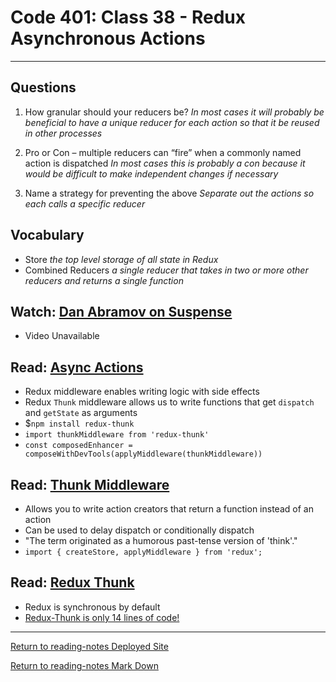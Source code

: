 # Code 401: Class 38 - Redux Asynchronous Actions

***

## Questions

1. How granular should your reducers be? *In most cases it will probably be beneficial to have a unique reducer for each action so that it be reused in other processes*

2. Pro or Con – multiple reducers can “fire” when a commonly named action is dispatched *In most cases this is probably a con because it would be difficult to make independent changes if necessary*

3. Name a strategy for preventing the above *Separate out the actions so each calls a specific reducer*

## Vocabulary

- Store *the top level storage of all state in Redux*
- Combined Reducers *a single reducer that takes in two or more other reducers and returns a single function*

## Watch: [Dan Abramov on Suspense](https://www.youtube.com/watch?v=6g3g0Q_XVb4)

- Video Unavailable

## Read: [Async Actions](https://redux.js.org/tutorials/fundamentals/part-6-async-logic)

- Redux middleware enables writing logic with side effects
- Redux `Thunk` middleware allows us to write functions that get `dispatch` and `getState` as arguments
- $`npm install redux-thunk`
- `import thunkMiddleware from 'redux-thunk'`
- `const composedEnhancer = composeWithDevTools(applyMiddleware(thunkMiddleware))`

## Read: [Thunk Middleware](https://github.com/reduxjs/redux-thunk)

- Allows you to write action creators that return a function instead of an action
- Can be used to delay dispatch or conditionally dispatch
- "The term originated as a humorous past-tense version of 'think'."
- `import { createStore, applyMiddleware } from 'redux';`

## Read: [Redux Thunk](https://www.digitalocean.com/community/tutorials/redux-redux-thunk)

- Redux is synchronous by default
- [Redux-Thunk is only 14 lines of code!](https://github.com/reduxjs/redux-thunk/blob/master/src/index.js)

***

[Return to reading-notes Deployed Site](https://simon-panek.github.io/reading-notes/)

[Return to reading-notes Mark Down](https://github.com/simon-panek/reading-notes)
